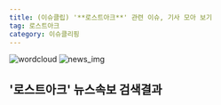 ```yaml
---
title: (이슈클립) '**로스트아크**' 관련 이슈, 기사 모아 보기
tag: 로스트아크
category: 이슈클리핑
---
```

![wordcloud](https://s3.ap-northeast-2.amazonaws.com/lyrics101-wordcloud/2018-09-17-1537159503.png)
![news_img](https://user-images.githubusercontent.com/42597476/44507050-1206f400-a6e4-11e8-8d98-7ffbfebb353f.png)
## **'**로스트아크**'** 뉴스속보 검색결과

